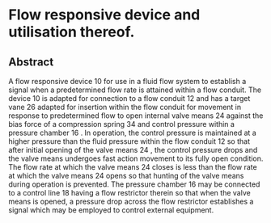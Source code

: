 # Flow responsive device and utilisation thereof.

## Abstract
A flow responsive device 10 for use in a fluid flow system to establish a signal when a predetermined flow rate is attained within a flow conduit. The device 10 is adapted for connection to a flow conduit 12 and has a target vane 26 adapted for insertion within the flow conduit for movement in response to predetermined flow to open internal valve means 24 against the bias force of a compression spring 34 and control pressure within a pressure chamber 16 . In operation, the control pressure is maintained at a higher pressure than the fluid pressure within the flow conduit 12 so that after initial opening of the valve means 24 , the control pressure drops and the valve means undergoes fast action movement to its fully open condition. The flow rate at which the valve means 24 closes is less than the flow rate at which the valve means 24 opens so that hunting of the valve means during operation is prevented. The pressure chamber 16 may be connected to a control line 18 having a flow restrictor therein so that when the valve means is opened, a pressure drop across the flow restrictor establishes a signal which may be employed to control external equipment.
